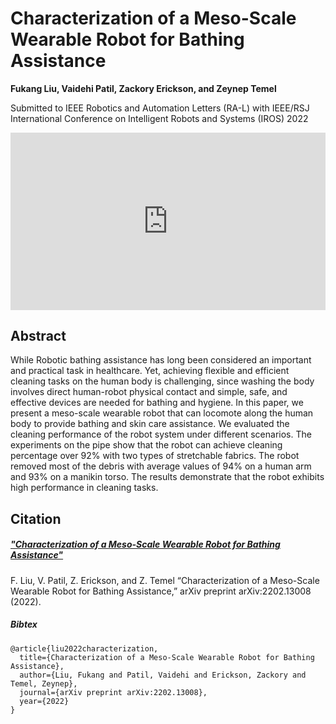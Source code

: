 # Characterization of a Meso-Scale Wearable Robot for Bathing Assistance
**Fukang Liu, Vaidehi Patil, Zackory Erickson, and Zeynep Temel**

Submitted to IEEE Robotics and Automation Letters (RA-L) with IEEE/RSJ International Conference on Intelligent Robots and Systems (IROS) 2022
<!--Published in IEEE Robotics and Automation Letters (RA-L) and selected for presentation at the IEEE/RSJ International Conference on Intelligent Robots and Systems (IROS) 2022-->

<div>
  <div style="position:relative;padding-top:56.25%;">
    <iframe src="https://www.youtube.com/embed/jg78ppCogy8" frameborder="0" title="YouTube video player" allow="accelerometer; autoplay; clipboard-write; encrypted-media; gyroscope; picture-in-picture" allowfullscreen
      style="position:absolute;top:0;left:0;width:100%;height:100%;"></iframe>
  </div>
</div>

## Abstract
While Robotic bathing assistance has long been considered an important and practical task in healthcare. Yet, achieving flexible and efficient cleaning tasks on the human
body is challenging, since washing the body involves direct human-robot physical contact and simple, safe, and effective devices are needed for bathing and hygiene. In this paper, we present a meso-scale wearable robot that can locomote along the human body to provide bathing and skin care assistance. We evaluated the cleaning performance of the robot system under different scenarios. The experiments on the pipe show that the robot can achieve cleaning percentage over 92% with two types of stretchable fabrics. The robot removed most of the debris with average values of 94% on a human arm and 93% on a manikin torso. The results demonstrate that the robot exhibits high performance in cleaning tasks.


## Citation

##### ["Characterization of a Meso-Scale Wearable Robot for Bathing Assistance"](https://arxiv.org/abs/2202.13008)

F. Liu, V. Patil, Z. Erickson, and Z. Temel “Characterization of a Meso-Scale Wearable Robot for Bathing Assistance,” arXiv preprint arXiv:2202.13008 (2022).

##### Bibtex
```
@article{liu2022characterization,
  title={Characterization of a Meso-Scale Wearable Robot for Bathing Assistance},
  author={Liu, Fukang and Patil, Vaidehi and Erickson, Zackory and Temel, Zeynep},
  journal={arXiv preprint arXiv:2202.13008},
  year={2022}
}
```

